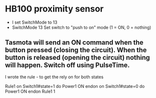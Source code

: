 # HB100 proximity sensor
- I set SwitchMode to 13
- SwitchMode 13
Set switch to "push to on" mode (1 = ON, 0 = nothing)

Tasmota will send an ON command when the button pressed (closing the circuit). When the button is released (opening the circuit) nothing will happen. Switch off using PulseTime.
- 

I wrote the rule - to get the rely on for both states

Rule1 on Switch1#state=1 do Power1 ON endon on Switch1#state=0 do Power1 ON endon
Rule1 1


